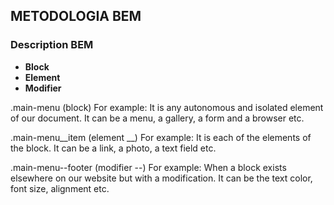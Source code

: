 ## METODOLOGIA BEM

### Description BEM
- **Block**
- **Element**
- **Modifier**

.main-menu (block) 
For example:
It is any autonomous and isolated element of our document.
It can be a menu, a gallery, a form and a browser etc.


.main-menu__item (element __)
For example:
It is each of the elements of the block.
It can be a link, a photo, a text field etc.


.main-menu--footer (modifier --)
For example:
When a block exists elsewhere on our website but with a modification. 
It can be the text color, font size, alignment etc.
